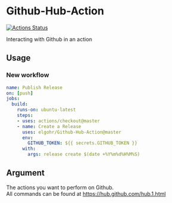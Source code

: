 # Github-Hub-Action
[![Actions Status](https://github.com/elgohr/Github-Hub-Action/workflows/Test/badge.svg)](https://github.com/elgohr/Github-Hub-Action/actions)

Interacting with Github in an action

## Usage

### New workflow
```yaml
name: Publish Release
on: [push]
jobs:
  build:
    runs-on: ubuntu-latest
    steps:
    - uses: actions/checkout@master
    - name: Create a Release
      uses: elgohr/Github-Hub-Action@master
      env:
        GITHUB_TOKEN: ${{ secrets.GITHUB_TOKEN }}
      with:
        args: release create $(date +%Y%m%d%H%M%S)

```

## Argument

The actions you want to perform on Github.  
All commands can be found at https://hub.github.com/hub.1.html
